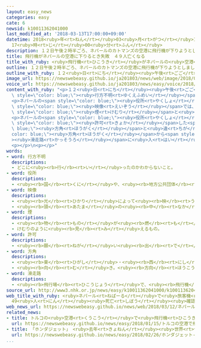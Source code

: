 ```yaml
---
layout: easy_news
categories: easy
cate: 6
newsid: k10011362041000
last_modified_at: '2018-03-13T17:00:00+09:00'
datetime: 2018<ruby>年<rt>ねん</rt></ruby>03<ruby>月<rt>がつ</rt></ruby>13<ruby>日<rt>にち</rt></ruby>
  17<ruby>時<rt>じ</rt></ruby>00<ruby>分<rt>ふん</rt></ruby>
description: １２日午後２時半ごろ、ネパールのカトマンズの空港に飛行機が下りようとしましたが、失敗して火事になりました。
title: 飛行機がネパールの空港に下りるとき失敗　４９人亡くなる
title_with_ruby: <ruby>飛行機<rt>ひこうき</rt></ruby>がネパールの<ruby>空港<rt>くうこう</rt></ruby>に<ruby>下<rt>お</rt></ruby>りるとき<ruby>失敗<rt>しっぱい</rt></ruby>　４９<ruby>人<rt>にん</rt></ruby><ruby>亡<rt>な</rt></ruby>くなる
outline: １２日午後２時半ごろ、ネパールのカトマンズの空港に飛行機が下りようとしましたが、失敗して火事になりました。
outline_with_ruby: １２<ruby>日<rt>にち</rt></ruby><ruby>午後<rt>ごご</rt></ruby>２<ruby>時<rt>じ</rt></ruby><ruby>半<rt>はん</rt></ruby>ごろ、ネパールのカトマンズの<ruby>空港<rt>くうこう</rt></ruby>に<ruby>飛行機<rt>ひこうき</rt></ruby>が<ruby>下<rt>お</rt></ruby>りようとしましたが、<ruby>失敗<rt>しっぱい</rt></ruby>して<ruby>火事<rt>かじ</rt></ruby>になりました。
image_url: https://newswebeasy.github.io/ja201803/news/web/image/2018/03/12/K10011362041_1803130420_1803130422_01_03.jpg
voice_url: https://newswebeasy.github.io/ja201803/news/easy/voice/2018/03/13/k10011362041000.mp3
content_with_ruby: "<p>１２<ruby>日<rt>にち</rt></ruby><ruby>午後<rt>ごご</rt></ruby>２<ruby>時<rt>じ</rt></ruby><ruby>半<rt>はん</rt></ruby>ごろ、ネパールのカトマンズの<ruby>空港<rt>くうこう</rt></ruby>に<ruby>飛行機<rt>ひこうき</rt></ruby>が<ruby>下<rt>お</rt></ruby>りようとしましたが、<ruby>失敗<rt>しっぱい</rt></ruby>して<ruby>火事<rt>かじ</rt></ruby>になりました。<ruby>飛行機<rt>ひこうき</rt></ruby>には７１<ruby>人<rt>にん</rt></ruby>が<ruby>乗<rt>の</rt></ruby>っていました。<ruby>警察<rt>けいさつ</rt></ruby>によると、４９<ruby>人<rt>にん</rt></ruby>が<ruby>亡<rt>な</rt></ruby>くなって、２１<ruby>人<rt>にん</rt></ruby>がけがをしました。<span\
  \ style=\"color: blue;\"><ruby>行方不明<rt>ゆくえふめい</rt></ruby></span>になっている<ruby>人<rt>ひと</rt></ruby>も<ruby>１人<rt>ひとり</rt></ruby>います。</p>\n\
  <p>ネパールの<span style=\"color: blue;\"><ruby>役所<rt>やくしょ</rt></ruby></span>によると、この<ruby>飛行機<rt>ひこうき</rt></ruby>はバングラデシュのダッカを<ruby>出発<rt>しゅっぱつ</rt></ruby>したＵＳバングラ<ruby>航空<rt>こうくう</rt></ruby>の<ruby>飛行機<rt>ひこうき</rt></ruby>です。ネパールのニュースの<span\
  \ style=\"color: blue;\"><ruby>映像<rt>えいぞう</rt></ruby></span>では、<ruby>飛行機<rt>ひこうき</rt></ruby>は<ruby>大<rt>おお</rt></ruby>きく<ruby>壊<rt>こわ</rt></ruby>れていて、<ruby>黒<rt>くろ</rt></ruby>い<span\
  \ style=\"color: blue;\"><ruby>煙<rt>けむり</rt></ruby></span>と<ruby>火<rt>ひ</rt></ruby>が<ruby>見<rt>み</rt></ruby>えました。</p>\n\
  <p>ネパールの<span style=\"color: blue;\"><ruby>役所<rt>やくしょ</rt></ruby></span>は「<ruby>飛行機<rt>ひこうき</rt></ruby>は、<ruby>空港<rt>くうこう</rt></ruby>が<span\
  \ style=\"color: blue;\"><ruby>許可<rt>きょか</rt></ruby></span>した<span style=\"color:\
  \ blue;\"><ruby>方角<rt>ほうがく</rt></ruby></span>と<ruby>違<rt>ちが</rt></ruby>う<span style=\"\
  color: blue;\"><ruby>方角<rt>ほうがく</rt></ruby></span>から<span style=\"color: blue;\"\
  ><ruby>滑走路<rt>かっそうろ</rt></ruby></span>に<ruby>入<rt>はい</rt></ruby>ったあと、<ruby>火事<rt>かじ</rt></ruby>になった」と<ruby>言<rt>い</rt></ruby>っていて、<ruby>原因<rt>げんいん</rt></ruby>を<ruby>調<rt>しら</rt></ruby>べています。</p>\n\
  <p></p>\n<p></p>"
words:
- word: 行方不明
  descriptions:
  - どこに<ruby><rb>行</rb><rt>い</rt></ruby>ったのかわからないこと。
- word: 役所
  descriptions:
  - <ruby><rb>国</rb><rt>くに</rt></ruby>や、<ruby><rb>地方公共団体</rb><rt>ちほうこうきょうだんたい</rt></ruby>の<ruby><rb>仕事</rb><rt>しごと</rt></ruby>をする<ruby><rb>所</rb><rt>ところ</rt></ruby>。<ruby><rb>官庁</rb><rt>かんちょう</rt></ruby>。<ruby><rb>役場</rb><rt>やくば</rt></ruby>。
- word: 映像
  descriptions:
  - <ruby><rb>光</rb><rt>ひかり</rt></ruby>によって<ruby><rb>映</rb><rt>うつ</rt></ruby>し<ruby><rb>出</rb><rt>だ</rt></ruby>された、<ruby><rb>物</rb><rt>もの</rt></ruby>の<ruby><rb>姿</rb><rt>すがた</rt></ruby>。
  - <ruby><rb>頭</rb><rt>あたま</rt></ruby>の<ruby><rb>中</rb><rt>なか</rt></ruby>にうかんだ<ruby><rb>物</rb><rt>もの</rt></ruby>の<ruby><rb>形</rb><rt>かたち</rt></ruby>やようす。イメージ。
- word: 煙
  descriptions:
  - <ruby><rb>物</rb><rt>もの</rt></ruby>が<ruby><rb>燃</rb><rt>も</rt></ruby>えるときに<ruby><rb>出</rb><rt>で</rt></ruby>る<ruby><rb>気体</rb><rt>きたい</rt></ruby>。けむ。けぶり。
  - けむりのように<ruby><rb>見</rb><rt>み</rt></ruby>えるもの。
- word: 許可
  descriptions:
  - <ruby><rb>願</rb><rt>ねが</rt></ruby>い<ruby><rb>出</rb><rt>で</rt></ruby>ていたことを、よいと<ruby><rb>許</rb><rt>ゆる</rt></ruby>すこと。<ruby><rb>許</rb><rt>ゆる</rt></ruby>し。
- word: 方角
  descriptions:
  - <ruby><rb>東</rb><rt>ひがし</rt></ruby>・<ruby><rb>西</rb><rt>にし</rt></ruby>・<ruby><rb>南</rb><rt>みなみ</rt></ruby>・<ruby><rb>北</rb><rt>きた</rt></ruby>などの<ruby><rb>向</rb><rt>む</rt></ruby>き。<ruby><rb>方位</rb><rt>ほうい</rt></ruby>。
  - <ruby><rb>向</rb><rt>む</rt></ruby>き。<ruby><rb>方向</rb><rt>ほうこう</rt></ruby>。
- word: 滑走路
  descriptions:
  - <ruby><rb>飛行場</rb><rt>ひこうじょう</rt></ruby>で、<ruby><rb>飛行機</rb><rt>ひこうき</rt></ruby>が<ruby><rb>離着陸</rb><rt>りちゃくりく</rt></ruby>するときに<ruby><rb>走</rb><rt>はし</rt></ruby>る<ruby><rb>道</rb><rt>みち</rt></ruby>。
source_url: http://www3.nhk.or.jp/news/easy/k10011362041000/k10011362041000.html
web_title_with_ruby: <ruby>ネパール<rt>ねぱーる</rt></ruby>で<ruby>旅客機<rt>りょかっき</rt></ruby>が<ruby>着陸<rt>ちゃくりく</rt></ruby><ruby>失敗<rt>しっぱい</rt></ruby>
  49<ruby>人<rt>にん</rt></ruby><ruby>死亡<rt>しぼう</rt></ruby><ruby>確認<rt>かくにん</rt></ruby>
web_news_url: https://newswebeasy.github.io/news/web/2018/03/12/ネパールで旅客機が着陸失敗-49人死亡確認
related_news:
- title: トルコの<ruby>空港<rt>くうこう</rt></ruby>で<ruby>飛行機<rt>ひこうき</rt></ruby>が<ruby>崖<rt>がけ</rt></ruby>を<ruby>滑<rt>すべ</rt></ruby>って<ruby>海<rt>うみ</rt></ruby>に<ruby>落<rt>お</rt></ruby>ちそうになる
  url: https://newswebeasy.github.io/news/easy/2018/01/15/トルコの空港で飛行機が崖を滑って海に落ちそうになる
- title: 「ホンダジェット」　<ruby>去年<rt>きょねん</rt></ruby><ruby>世界<rt>せかい</rt></ruby>でいちばん<ruby>売<rt>う</rt></ruby>れた
  url: https://newswebeasy.github.io/news/easy/2018/02/26/ホンダジェット-去年世界でいちばん売れた
...
```


